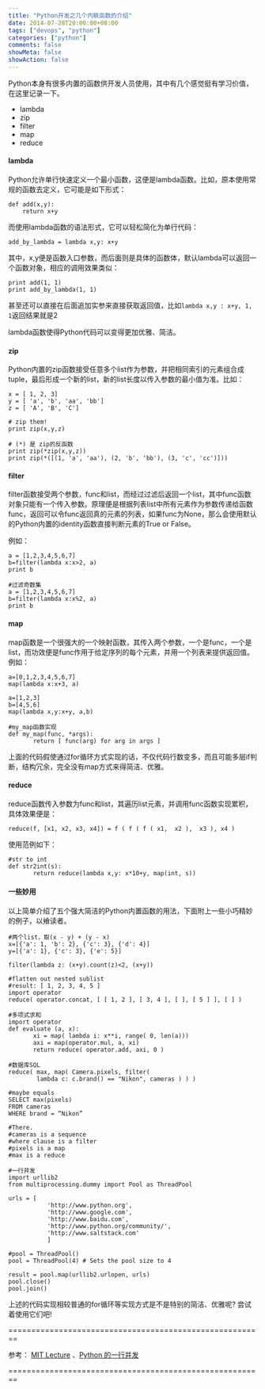 ```yaml
---
title: "Python开发之几个内联函数的介绍"
date: 2014-07-28T20:00:00+08:00
tags: ["devops", "python"]
categories: ["python"]
comments: false
showMeta: false
showAction: false
---
```


Python本身有很多内置的函数供开发人员使用，其中有几个感觉挺有学习价值，在这里记录一下。

<!--more-->

* lambda
* zip
* filter
* map
* reduce

#### lambda

Python允许单行快速定义一个最小函数，这便是lambda函数。比如，原本使用常规的函数去定义，它可能是如下形式：

	def add(x,y):
    	return x+y

而使用lambda函数的语法形式，它可以轻松简化为单行代码：

	add_by_lambda = lambda x,y: x+y
    
其中，x,y便是函数入口参数，而后面则是具体的函数体，默认lambda可以返回一个函数对象，相应的调用效果类似：

	print add(1, 1)
    print add_by_lambda(1, 1)

甚至还可以直接在后面追加实参来直接获取返回值，比如`lambda x,y : x+y, 1, 1`返回结果就是2

lambda函数使得Python代码可以变得更加优雅、简洁。

#### zip

Python内置的zip函数接受任意多个list作为参数，并把相同索引的元素组合成tuple，最后形成一个新的list，新的list长度以传入参数的最小值为准。比如：

```
x = [ 1, 2, 3]
y = [ 'a', 'b', 'aa', 'bb']
z = [ 'A', 'B', 'C']

# zip them!
print zip(x,y,z)

# (*) 是 zip的反函数
print zip(*zip(x,y,z))
print zip(*([(1, 'a', 'aa'), (2, 'b', 'bb'), (3, 'c', 'cc')]))
```

#### filter

filter函数接受两个参数，func和list，而经过过滤后返回一个list，其中func函数对象只能有一个传入参数。原理便是根据列表list中所有元素作为参数传递给函数func，返回可以令func返回真的元素的列表，如果func为None，那么会使用默认的Python内置的identity函数直接判断元素的True or False。

例如：
```
a = [1,2,3,4,5,6,7]
b=filter(lambda x:x>2, a)
print b

#过滤奇数集
a = [1,2,3,4,5,6,7]
b=filter(lambda x:x%2, a)
print b
```

#### map

map函数是一个很强大的一个映射函数，其传入两个参数，一个是func，一个是list，而功效便是func作用于给定序列的每个元素，并用一个列表来提供返回值。例如：

```
a=[0,1,2,3,4,5,6,7]
map(lambda x:x+3, a)

a=[1,2,3]
b=[4,5,6]
map(lambda x,y:x+y, a,b)
```

```
#my_map函数实现
def my_map(func, *args):
	   return [ func(arg) for arg in args ]
```

上面的代码假使通过for循环方式实现的话，不仅代码行数变多，而且可能多层if判断，结构冗余，完全没有map方式来得简洁、优雅。

#### reduce

reduce函数传入参数为func和list，其遍历list元素，并调用func函数实现累积，具体效果便是：

`reduce(f, [x1, x2, x3, x4]) = f ( f ( f ( x1,  x2 ),  x3 ), x4 ) `

使用范例如下：
```
#str to int
def str2int(s):
       return reduce(lambda x,y: x*10+y, map(int, s))
```

#### 一些妙用

以上简单介绍了五个强大简洁的Python内置函数的用法，下面附上一些小巧精妙的例子，以飨读者。

```
#两个list，取(x - y) + (y - x)
x=[{'a': 1, 'b': 2}, {'c': 3}, {'d': 4}]
y=[{'a': 1}, {'c': 3}, {'e': 5}]

filter(lambda z: (x+y).count(z)<2, (x+y))
```

```
#flatten out nested sublist
#result: [ 1, 2, 3, 4, 5 ]
import operator
reduce( operator.concat, [ [ 1, 2 ], [ 3, 4 ], [ ], [ 5 ] ], [ ] ) 
```

```
#多项式求和
import operator
def evaluate (a, x):
       xi = map( lambda i: x**i, range( 0, len(a)))
	   axi = map(operator.mul, a, xi)
       return reduce( operator.add, axi, 0 )
```

```
#数据库SQL
reduce( max, map( Camera.pixels, filter( 
        lambda c: c.brand() == "Nikon", cameras ) ) )

#maybe equals
SELECT max(pixels) 
FROM cameras
WHERE brand = “Nikon”

#There.
#cameras is a sequence
#where clause is a filter
#pixels is a map
#max is a reduce
```

```
#一行并发
import urllib2
from multiprocessing.dummy import Pool as ThreadPool

urls = [
           'http://www.python.org',
           'http://www.google.com',
           'http://www.baidu.com',
           'http://www.python.org/community/',
           'http://www.saltstack.com'
           ]

#pool = ThreadPool()
pool = ThreadPool(4) # Sets the pool size to 4

result = pool.map(urllib2.urlopen, urls)
pool.close()
pool.join()
```

上述的代码实现相较普通的for循环等实现方式是不是特别的简洁、优雅呢? 尝试着使用它们吧!

========================================================

参考： [MIT Lecture](http://ocw.mit.edu/courses/electrical-engineering-and-computer-science/6-005-elements-of-software-construction-fall-2011/lecture-notes/MIT6_005F11_lec15.pdf) 、[Python 的一行并发](http://www.oschina.net/translate/python-parallelism-in-one-line)

========================================================

